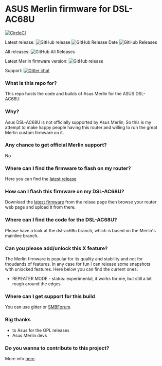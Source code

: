 # ASUS Merlin firmware for DSL-AC68U

[![CircleCI](https://circleci.com/gh/gnuton/asuswrt-merlin.ng/tree/dsl-ac68u.svg?style=svg)](https://circleci.com/gh/gnuton/asuswrt-merlin.ng/tree/dsl-ac68u)

Latest release:
![GitHub release](https://img.shields.io/github/release/gnuton/asuswrt-merlin.ng.svg) 
![GitHub Release Date](https://img.shields.io/github/release-date/gnuton/asuswrt-merlin.ng.svg)
![GitHub Releases](https://img.shields.io/github/downloads/gnuton/asuswrt-merlin.ng/latest/total.svg)

All releases:
![GitHub All Releases](https://img.shields.io/github/downloads/gnuton/asuswrt-merlin.ng/total.svg)

Latest Merlin firmware version: ![GitHub release](https://img.shields.io/github/tag/RMerl/asuswrt-merlin.ng.svg)


Support: [![Gitter chat](https://badges.gitter.im/asuswrt/merlin-dsl.png)](https://gitter.im/asuswrt/merlin-dsl "Gitter chat")



### What is this repo for?
This repo hosts the code and builds of Asus Merlin for the ASUS DSL-AC68U

### Why?
Asus DSL-AC68U is not officially supported by Asus Merlin; So this is my attempt to make happy people having this router and willing to run the great Merlin custom firmware on it.

### Any chance to get official Merlin support?
No

### Where can I find the firmware to flash on my router?
Here you can find the [latest release](https://github.com/gnuton/asuswrt-merlin.ng/releases/latest) 

### How can I flash this firmware on my DSL-AC68U?
Download the [latest firmware](https://github.com/gnuton/asuswrt-merlin.ng/releases/latest) from the relase page then browse your router web page and upload it from there.

### Where can I find the code for the DSL-AC68U?
Please have a look at the dsl-ac68u branch, which is based on the Merlin's  mainline branch.

### Can you please add/unlock this X feature?
The Merlin firmware is popular for its quality and stability and not for thoudands of features. In any case for fun I can release some snapshots with unlocked features. Here below you can find the current ones:
* REPEATER MODE - status: experimental, it works for me, but still a bit rough around the edges

### Where can I get support for this build
You can use gitter or [SMBForum](https://www.snbforums.com/threads/asuswrt-merlin-builds-for-dsl-routers.55985/).

### Big thanks
- to Asus for the GPL releases
- Asus Merlin devs

### Do you wanna to contribute to this project?
More info [here](https://github.com/gnuton/asuswrt-merlin.ng/blob/master/CONTRIBUTE.md).

